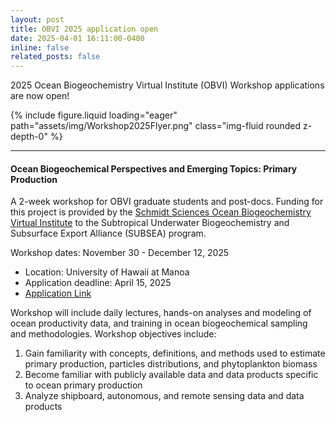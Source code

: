 ```yaml
---
layout: post
title: OBVI 2025 application open
date: 2025-04-01 16:11:00-0400
inline: false
related_posts: false
---
```


2025 Ocean Biogeochemistry Virtual Institute (OBVI) Workshop applications are now open!

{% include figure.liquid loading="eager" path="assets/img/Workshop2025Flyer.png" class="img-fluid rounded z-depth-0" %}

---

#### Ocean Biogeochemical Perspectives and Emerging Topics: Primary Production

A 2-week workshop for OBVI graduate students and post-docs. Funding for this project is provided by the [Schmidt Sciences Ocean Biogeochemistry Virtual Institute](https://www.schmidtsciences.org/the-ocean-biogeochemistry-virtual-institute-obvi/) to the Subtropical Underwater Biogeochemistry and Subsurface Export Alliance (SUBSEA) program.

Workshop dates: November 30 - December 12, 2025
- Location: University of Hawaii at Manoa
- Application deadline: April 15, 2025
- [Application Link](https://forms.gle/HiTw8S9vEasGYbK39)

Workshop will include daily lectures, hands-on analyses and modeling of ocean productivity data, and training in ocean biogeochemical sampling and methodologies. Workshop objectives include:

1. Gain familiarity with concepts, definitions, and methods used to estimate primary production, particles distributions, and phytoplankton biomass
2. Become familiar with publicly available data and data products specific to ocean primary production
3. Analyze shipboard, autonomous, and remote sensing data and data products
